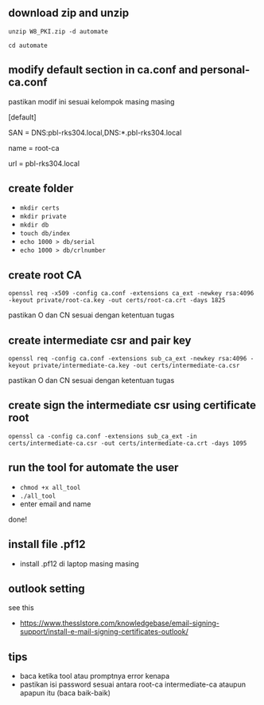 ## download zip and unzip
`unzip W8_PKI.zip -d automate`

`cd automate`

## modify default section in ca.conf and personal-ca.conf

pastikan modif ini sesuai kelompok masing masing

[default]

SAN = DNS:pbl-rks304.local,DNS:*.pbl-rks304.local 

name = root-ca

url = pbl-rks304.local


## create folder
 - `mkdir certs`
 - `mkdir private`
 - `mkdir db`
 - `touch db/index`
 - `echo 1000 > db/serial`
 - `echo 1000 > db/crlnumber`


## create root CA 
`openssl req -x509 -config ca.conf -extensions ca_ext -newkey rsa:4096 -keyout private/root-ca.key -out certs/root-ca.crt -days 1825`

pastikan O dan CN sesuai dengan ketentuan tugas

## create intermediate csr and pair key
`openssl req -config ca.conf -extensions sub_ca_ext -newkey rsa:4096 -keyout private/intermediate-ca.key -out certs/intermediate-ca.csr`

pastikan O dan CN sesuai dengan ketentuan tugas

## create sign the intermediate csr using certificate root
`openssl ca -config ca.conf -extensions sub_ca_ext -in certs/intermediate-ca.csr -out certs/intermediate-ca.crt -days 1095`

## run the tool for automate the user 
 - `chmod +x all_tool`
 - `./all_tool`
 - enter email and name

done!


## install file .pf12
 - install .pf12 di laptop masing masing

## outlook setting

see this 
 - https://www.thesslstore.com/knowledgebase/email-signing-support/install-e-mail-signing-certificates-outlook/

## tips
 - baca ketika tool atau promptnya error kenapa
 - pastikan isi password sesuai antara root-ca intermediate-ca ataupun apapun itu (baca baik-baik)


